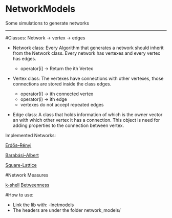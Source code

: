 NetworkModels
=============

Some simulations to generate networks

******

#Classes: 
Network -> vertex -> edges

- Network class:
Every Algorithm that generates a network should inherit from the Network class.
Every network has vertexes and every vertex has edges.
    - operator[i] -> Return the ith Vertex 

- Vertex class:
The vertexes have connections with other vertexes,
those connections are stored inside the class edges.
    - operator[i] -> ith connected vertex
    - operator(i) -> ith edge
    - vertexes do not accept repeated edges 

- Edge class:
A class that holds information of which is the owner vector an with which other
vertex it has a connection.
This object is need for adding properties to the connection between vertex.

Implemented Networks:

[Erdős–Rényi](http://en.wikipedia.org/wiki/Erd%C5%91s%E2%80%93R%C3%A9nyi_model)

[Barabási–Albert](http://en.wikipedia.org/wiki/Barabasi-Albert_model)

[Square-Lattice](http://en.wikipedia.org/wiki/Lattice_graph)

#Network Measures

[k-shell](http://arxiv.org/abs/cs/0310049)
[Betweenness](http://en.wikipedia.org/wiki/Centrality#Betweenness_centrality)

#How to use:

- Link the lib with: -lnetmodels
- The headers are under the folder network_models/
